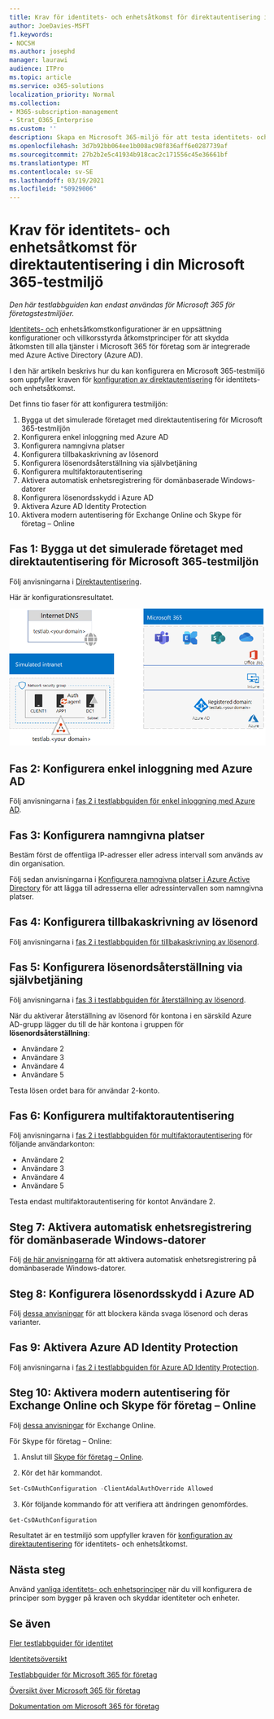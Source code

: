 ```yaml
---
title: Krav för identitets- och enhetsåtkomst för direktautentisering i din Microsoft 365-testmiljö
author: JoeDavies-MSFT
f1.keywords:
- NOCSH
ms.author: josephd
manager: laurawi
audience: ITPro
ms.topic: article
ms.service: o365-solutions
localization_priority: Normal
ms.collection:
- M365-subscription-management
- Strat_O365_Enterprise
ms.custom: ''
description: Skapa en Microsoft 365-miljö för att testa identitets- och enhetsåtkomst med kraven för direktautentisering.
ms.openlocfilehash: 3d7b92bb064ee1b008ac98f836aff6e0287739af
ms.sourcegitcommit: 27b2b2e5c41934b918cac2c171556c45e36661bf
ms.translationtype: MT
ms.contentlocale: sv-SE
ms.lasthandoff: 03/19/2021
ms.locfileid: "50929006"
---
```

# <a name="identity-and-device-access-prerequisites-for-pass-through-authentication-in-your-microsoft-365-test-environment"></a>Krav för identitets- och enhetsåtkomst för direktautentisering i din Microsoft 365-testmiljö

*Den här testlabbguiden kan endast användas för Microsoft 365 för företagstestmiljöer.*

[Identitets- och](../security/office-365-security/microsoft-365-policies-configurations.md) enhetsåtkomstkonfigurationer är en uppsättning konfigurationer och villkorsstyrda åtkomstprinciper för att skydda åtkomsten till alla tjänster i Microsoft 365 för företag som är integrerade med Azure Active Directory (Azure AD).

I den här artikeln beskrivs hur du kan konfigurera en Microsoft 365-testmiljö som uppfyller kraven för [konfiguration av direktautentisering](../security/office-365-security/identity-access-prerequisites.md#prerequisites) för identitets- och enhetsåtkomst.

Det finns tio faser för att konfigurera testmiljön:

1. Bygga ut det simulerade företaget med direktautentisering för Microsoft 365-testmiljön
2. Konfigurera enkel inloggning med Azure AD
3. Konfigurera namngivna platser
4. Konfigurera tillbakaskrivning av lösenord
5. Konfigurera lösenordsåterställning via självbetjäning
6. Konfigurera multifaktorautentisering
7. Aktivera automatisk enhetsregistrering för domänbaserade Windows-datorer
8. Konfigurera lösenordsskydd i Azure AD 
9. Aktivera Azure AD Identity Protection
10. Aktivera modern autentisering för Exchange Online och Skype för företag – Online

## <a name="phase-1-build-out-your-simulated-enterprise-with-pass-through-authentication-microsoft-365-test-environment"></a>Fas 1: Bygga ut det simulerade företaget med direktautentisering för Microsoft 365-testmiljön

Följ anvisningarna i [Direktautentisering](pass-through-auth-m365-ent-test-environment.md).

Här är konfigurationsresultatet.

![Det simulerade företaget med testmiljö med direktautentisering](../media/pass-through-auth-m365-ent-test-environment/Phase2.png)
 
## <a name="phase-2-configure-azure-ad-seamless-single-sign-on"></a>Fas 2: Konfigurera enkel inloggning med Azure AD

Följ anvisningarna i [fas 2 i testlabbguiden för enkel inloggning med Azure AD](single-sign-on-m365-ent-test-environment.md#phase-2-configure-azure-ad-connect-on-app1-for-azure-ad-seamless-sso).

## <a name="phase-3-configure-named-locations"></a>Fas 3: Konfigurera namngivna platser

Bestäm först de offentliga IP-adresser eller adress intervall som används av din organisation.

Följ sedan anvisningarna i [Konfigurera namngivna platser i Azure Active Directory](/azure/active-directory/reports-monitoring/quickstart-configure-named-locations) för att lägga till adresserna eller adressintervallen som namngivna platser. 

## <a name="phase-4-configure-password-writeback"></a>Fas 4: Konfigurera tillbakaskrivning av lösenord

Följ anvisningarna i [fas 2 i testlabbguiden för tillbakaskrivning av lösenord](password-writeback-m365-ent-test-environment.md#phase-2-enable-password-writeback-for-the-testlab-ad-ds-domain).

## <a name="phase-5-configure-self-service-password-reset"></a>Fas 5: Konfigurera lösenordsåterställning via självbetjäning

Följ anvisningarna i [fas 3 i testlabbguiden för återställning av lösenord](password-reset-m365-ent-test-environment.md#phase-3-configure-and-test-password-reset). 

När du aktiverar återställning av lösenord för kontona i en särskild Azure AD-grupp lägger du till de här kontona i gruppen för **lösenordsåterställning**:

- Användare 2
- Användare 3
- Användare 4
- Användare 5

Testa lösen ordet bara för användar 2-konto.

## <a name="phase-6-configure-multi-factor-authentication"></a>Fas 6: Konfigurera multifaktorautentisering

Följ anvisningarna i [fas 2 i testlabbguiden för multifaktorautentisering](multi-factor-authentication-microsoft-365-test-environment.md#phase-2-enable-and-test-multi-factor-authentication-for-the-user-2-account) för följande användarkonton:

- Användare 2
- Användare 3
- Användare 4
- Användare 5

Testa endast multifaktorautentisering för kontot Användare 2.

## <a name="phase-7-enable-automatic-device-registration-of-domain-joined-windows-computers"></a>Steg 7: Aktivera automatisk enhetsregistrering för domänbaserade Windows-datorer 

Följ [de här anvisningarna](/azure/active-directory/devices/hybrid-azuread-join-plan) för att aktivera automatisk enhetsregistrering på domänbaserade Windows-datorer.

## <a name="phase-8-configure-azure-ad-password-protection"></a>Steg 8: Konfigurera lösenordsskydd i Azure AD 

Följ [dessa anvisningar](/azure/active-directory/authentication/concept-password-ban-bad) för att blockera kända svaga lösenord och deras varianter.

## <a name="phase-9-enable-azure-ad-identity-protection"></a>Fas 9: Aktivera Azure AD Identity Protection

Följ anvisningarna i [fas 2 i testlabbguiden för Azure AD Identity Protection](azure-ad-identity-protection-microsoft-365-test-environment.md#phase-2-use-azure-ad-identity-protection). 

## <a name="phase-10-enable-modern-authentication-for-exchange-online-and-skype-for-business-online"></a>Steg 10: Aktivera modern autentisering för Exchange Online och Skype för företag – Online

Följ [dessa anvisningar](/Exchange/clients-and-mobile-in-exchange-online/enable-or-disable-modern-authentication-in-exchange-online#enable-or-disable-modern-authentication-in-exchange-online-for-client-connections-in-outlook-2013-or-later) för Exchange Online. 

För Skype för företag – Online:

1. Anslut till [Skype för företag – Online](/SkypeForBusiness/set-up-your-computer-for-windows-powershell/set-up-your-computer-for-windows-powershell).

2. Kör det här kommandot.

  ```powershell
  Set-CsOAuthConfiguration -ClientAdalAuthOverride Allowed
  ```

3. Kör följande kommando för att verifiera att ändringen genomfördes.

  ```powershell
  Get-CsOAuthConfiguration
  ```

Resultatet är en testmiljö som uppfyller kraven för [konfiguration av direktautentisering](../security/office-365-security/identity-access-prerequisites.md#prerequisites) för identitets- och enhetsåtkomst. 

## <a name="next-step"></a>Nästa steg

Använd [vanliga identitets- och enhetsprinciper](../security/office-365-security/identity-access-policies.md) när du vill konfigurera de principer som bygger på kraven och skyddar identiteter och enheter.

## <a name="see-also"></a>Se även

[Fler testlabbguider för identitet](m365-enterprise-test-lab-guides.md#identity)

[Identitetsöversikt](identity-roadmap-microsoft-365.md)

[Testlabbguider för Microsoft 365 för företag](m365-enterprise-test-lab-guides.md)

[Översikt över Microsoft 365 för företag](microsoft-365-overview.md)

[Dokumentation om Microsoft 365 för företag](/microsoft-365-enterprise/)